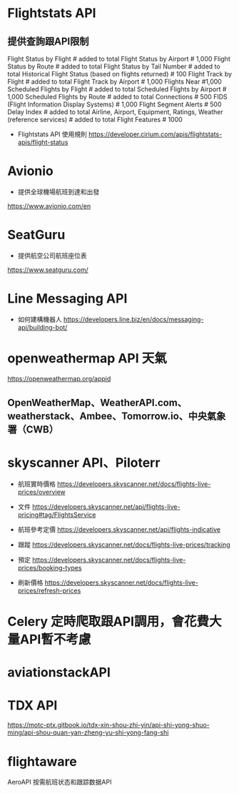 # Flightstats API

## 提供查詢跟API限制
Flight Status by Flight	 # added to total
Flight Status by Airport	# 1,000
Flight Status by Route	# added to total
Flight Status by Tail Number	# added to total
Historical Flight Status (based on flights returned)	# 100
Flight Track by Flight	# added to total
Flight Track by Airport	# 1,000
Flights Near	#1,000
Scheduled Flights by Flight	# added to total
Scheduled Flights by Airport	# 1,000
Scheduled Flights by Route	# added to total
Connections	# 500
FIDS (Flight Information Display Systems)	# 1,000
Flight Segment Alerts	# 500
Delay Index	# added to total
Airline, Airport, Equipment, Ratings, Weather (reference services)	# added to total
Flight Features # 1000

- Flightstats API 使用規則
https://developer.cirium.com/apis/flightstats-apis/flight-status

# Avionio

- 提供全球機場航班到達和出發

https://www.avionio.com/en

# SeatGuru

- 提供航空公司航班座位表

https://www.seatguru.com/

# Line Messaging API


- 如何建構機器人
https://developers.line.biz/en/docs/messaging-api/building-bot/

# openweathermap API 天氣 


https://openweathermap.org/appid

## OpenWeatherMap、WeatherAPI.com、weatherstack、Ambee、Tomorrow.io、中央氣象署（CWB）

# skyscanner API、Piloterr

- 航班實時價格
https://developers.skyscanner.net/docs/flights-live-prices/overview
- 文件
https://developers.skyscanner.net/api/flights-live-pricing#tag/FlightsService

- 航班參考定價
https://developers.skyscanner.net/api/flights-indicative

- 跟蹤
https://developers.skyscanner.net/docs/flights-live-prices/tracking

- 預定
https://developers.skyscanner.net/docs/flights-live-prices/booking-types

- 刷新價格
https://developers.skyscanner.net/docs/flights-live-prices/refresh-prices

# Celery 定時爬取跟API調用，會花費大量API暫不考慮

# aviationstackAPI 

# TDX API
https://motc-ptx.gitbook.io/tdx-xin-shou-zhi-yin/api-shi-yong-shuo-ming/api-shou-quan-yan-zheng-yu-shi-yong-fang-shi

# flightaware
AeroAPI
按需航班状态和跟踪数据API
